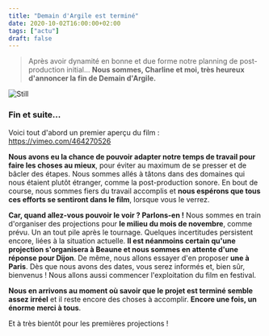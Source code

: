 ```yaml
---
title: "Demain d'Argile est terminé"
date: 2020-10-02T16:00:00+02:00
tags: ["actu"]
draft: false
---
```


> Après avoir dynamité en bonne et due forme notre planning de post-production initial... **Nous sommes, Charline et moi, très heureux d'annoncer la fin de Demain d'Argile.**

![Still](/blog/demain-dargile-est-termine/01.jpg)

### Fin et suite...

Voici tout d'abord un premier aperçu du film : https://vimeo.com/464270526

**Nous avons eu la chance de pouvoir adapter notre temps de travail pour faire les choses au mieux**, pour éviter au maximum de se presser et de bâcler des étapes. Nous sommes allés à tâtons dans des domaines qui nous étaient plutôt étranger, comme la post-production sonore. En bout de course, nous sommes fiers du travail accomplis et **nous espérons que tous ces efforts se sentiront dans le film**, lorsque vous le verrez.

**Car, quand allez-vous pouvoir le voir ? Parlons-en !** Nous sommes en train d'organiser des projections pour **le milieu du mois de novembre**, comme prévu. Un an tout pile après le tournage. Quelques incertitudes persistent encore, liées à la situation actuelle. **Il est néanmoins certain qu'une projection s'organisera à Beaune et nous sommes en attente d'une réponse pour Dijon**. De même, nous allons essayer d'en proposer **une à Paris**. Dès que nous avons des dates, vous serez informés et, bien sûr, bienvenus ! Nous allons aussi commencer l'exploitation du film en festival.

**Nous en arrivons au moment où savoir que le projet est terminé semble assez irréel** et il reste encore des choses à accomplir. **Encore une fois, un énorme merci à tous**.

Et à très bientôt pour les premières projections !
